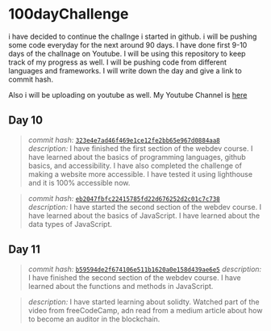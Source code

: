 # 100dayChallenge
i have decided to continue the challnge i started in github. i will be pushing some code everyday for the next around 90 days. I have done first 9-10 days of the challnage on Youtube. I will be using this repository to keep track of my progress as well. I will be pushing code from different languages and frameworks. I will write down the day and give a link to commit hash. 

Also i will be uploading on youtube as well. My Youtube Channel is [here](https://www.youtube.com/@blogbek)

## Day 10
> *commit hash:* [`323e4e7ad46f469e1ce12fe2bb65e967d0884aa8`](https://github.com/asilbek-0311/webdev_course/commit/323e4e7ad46f469e1ce12fe2bb65e967d0884aa8)    
 *description:* I have finished the first section of the webdev course. I have learned about the basics of programming languages, github basics, and accessibility. I have also completed the challenge of making a website more accessible. I have tested it using lighthouse and it is 100% accessible now.

> *commit hash:* [`eb2047fbfc22415785fd22d676252d2c01c7c738`](https://github.com/asilbek-0311/webdev_course/commit/eb2047fbfc22415785fd22d676252d2c01c7c738)    
 *description:* I have started the second section of the webdev course. I have learned about the basics of JavaScript. I have learned about the data types of JavaScript.


## Day 11
> *commit hash:* [`b59594de2f674106e511b1620a0e158d439ae6e5`](https://github.com/asilbek-0311/webdev_course/commit/b59594de2f674106e511b1620a0e158d439ae6e5)
    *description:* I have finished the second section of the webdev course. I have learned about the functions and methods in JavaScript.

> *description:* I have started learning about solidty. Watched part of the video from freeCodeCamp, adn read from a medium article about how to become an auditor in the blockchain.